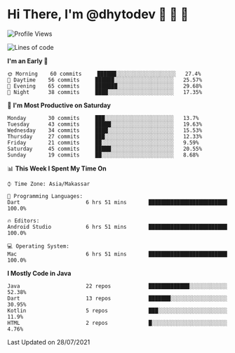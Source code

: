 # Hi There, I'm @dhytodev 👋 👋 👋

<!--
**DhytoDev/dhytodev** is a ✨ _special_ ✨ repository because its `README.md` (this file) appears on your GitHub profile.

Here are some ideas to get you started:

- 🔭 I’m currently working on ...
- 🌱 I’m currently learning ...
- 👯 I’m looking to collaborate on ...
- 🤔 I’m looking for help with ...
- 💬 Ask me about ...
- 📫 How to reach me: ...
- 😄 Pronouns: ...
- ⚡ Fun fact: ...
-->

<!--START_SECTION:waka-->
![Profile Views](http://img.shields.io/badge/Profile%20Views-0-blue)

![Lines of code](https://img.shields.io/badge/From%20Hello%20World%20I%27ve%20Written-277188%20lines%20of%20code-blue)

**I'm an Early 🐤** 

```text
🌞 Morning    60 commits     ██████░░░░░░░░░░░░░░░░░░░   27.4% 
🌆 Daytime    56 commits     ██████░░░░░░░░░░░░░░░░░░░   25.57% 
🌃 Evening    65 commits     ███████░░░░░░░░░░░░░░░░░░   29.68% 
🌙 Night      38 commits     ████░░░░░░░░░░░░░░░░░░░░░   17.35%

```
📅 **I'm Most Productive on Saturday** 

```text
Monday       30 commits     ███░░░░░░░░░░░░░░░░░░░░░░   13.7% 
Tuesday      43 commits     █████░░░░░░░░░░░░░░░░░░░░   19.63% 
Wednesday    34 commits     ████░░░░░░░░░░░░░░░░░░░░░   15.53% 
Thursday     27 commits     ███░░░░░░░░░░░░░░░░░░░░░░   12.33% 
Friday       21 commits     ██░░░░░░░░░░░░░░░░░░░░░░░   9.59% 
Saturday     45 commits     █████░░░░░░░░░░░░░░░░░░░░   20.55% 
Sunday       19 commits     ██░░░░░░░░░░░░░░░░░░░░░░░   8.68%

```


📊 **This Week I Spent My Time On** 

```text
⌚︎ Time Zone: Asia/Makassar

💬 Programming Languages: 
Dart                     6 hrs 51 mins       █████████████████████████   100.0%

🔥 Editors: 
Android Studio           6 hrs 51 mins       █████████████████████████   100.0%

💻 Operating System: 
Mac                      6 hrs 51 mins       █████████████████████████   100.0%

```

**I Mostly Code in Java** 

```text
Java                     22 repos            █████████████░░░░░░░░░░░░   52.38% 
Dart                     13 repos            ███████░░░░░░░░░░░░░░░░░░   30.95% 
Kotlin                   5 repos             ███░░░░░░░░░░░░░░░░░░░░░░   11.9% 
HTML                     2 repos             █░░░░░░░░░░░░░░░░░░░░░░░░   4.76%

```



 Last Updated on 28/07/2021
<!--END_SECTION:waka-->
